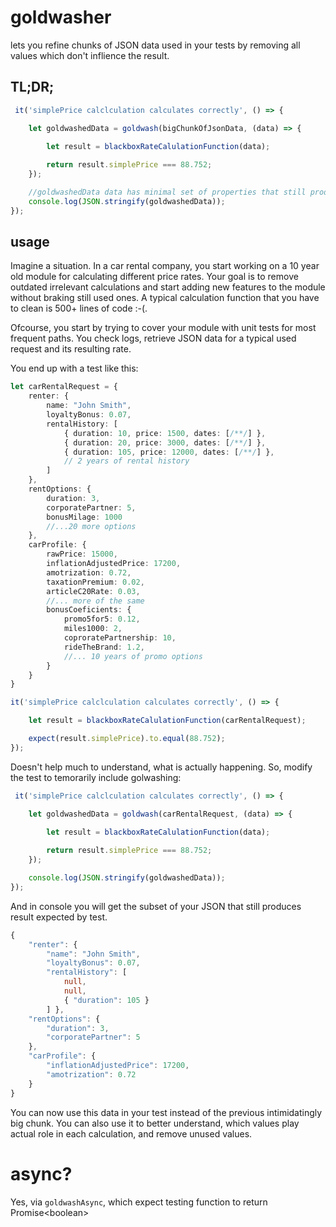 # goldwasher

lets you refine chunks of JSON data used in your tests by removing all values which don't inflience the result.

## TL;DR;

```typescript
 it('simplePrice calclculation calculates correctly', () => {

    let goldwashedData = goldwash(bigChunkOfJsonData, (data) => {
        
        let result = blackboxRateCalulationFunction(data);

        return result.simplePrice === 88.752;
    });

    //goldwashedData data has minimal set of properties that still produce desired result
    console.log(JSON.stringify(goldwashedData));
});
```

## usage

Imagine a situation. In a car rental company, you start working on a 10 year old module 
for calculating different price rates. Your goal is to remove outdated irrelevant calculations
and start adding new features to the module without braking still used ones. 
A typical calculation function that you have to clean is 500+ lines of code :-(.

Ofcourse, you start by trying to cover your module with unit tests for most frequent paths. 
You check logs, retrieve JSON data for a typical used request and its resulting rate.

You end up with a test like this:

```typescript
let carRentalRequest = {
    renter: {
        name: "John Smith",
        loyaltyBonus: 0.07,
        rentalHistory: [
            { duration: 10, price: 1500, dates: [/**/] },
            { duration: 20, price: 3000, dates: [/**/] },
            { duration: 105, price: 12000, dates: [/**/] },
            // 2 years of rental history
        ]
    },
    rentOptions: {
        duration: 3,
        corporatePartner: 5,
        bonusMilage: 1000
        //...20 more options
    },
    carProfile: {
        rawPrice: 15000,
        inflationAdjustedPrice: 17200,
        amotrization: 0.72,
        taxationPremium: 0.02,
        articleC20Rate: 0.03,
        //... more of the same
        bonusCoeficients: {
            promo5for5: 0.12,
            miles1000: 2,
            coproratePartnership: 10,
            rideTheBrand: 1.2,
            //... 10 years of promo options
        }
    }
}

it('simplePrice calclculation calculates correctly', () => {

    let result = blackboxRateCalulationFunction(carRentalRequest);

    expect(result.simplePrice).to.equal(88.752);
});
```

Doesn't help much to understand, what is actually happening.
So, modify the test to temorarily include golwashing: 

```typescript
 it('simplePrice calclculation calculates correctly', () => {

    let goldwashedData = goldwash(carRentalRequest, (data) => {
        
        let result = blackboxRateCalulationFunction(data);

        return result.simplePrice === 88.752;
    });

    console.log(JSON.stringify(goldwashedData));
});
```

And in console you will get the subset of your JSON that still produces result expected by test.

```typescript 
{ 
    "renter": { 
        "name": "John Smith", 
        "loyaltyBonus": 0.07, 
        "rentalHistory": [
            null, 
            null, 
            { "duration": 105 }
        ] }, 
    "rentOptions": { 
        "duration": 3, 
        "corporatePartner": 5 
    }, 
    "carProfile": { 
        "inflationAdjustedPrice": 17200, 
        "amotrization": 0.72 
    } 
}
```

You can now use this data in your test instead of the previous intimidatingly big chunk.
You can also use it to better understand, which values play actual role in each calculation,
and remove unused values.

# async?

Yes, via `goldwashAsync`, which expect testing function to return Promise&lt;boolean&gt;